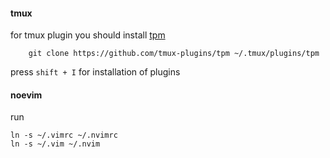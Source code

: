 #### tmux
for tmux plugin you should install [tpm](https://github.com/tmux-plugins/tpm)
```
    git clone https://github.com/tmux-plugins/tpm ~/.tmux/plugins/tpm
```
press `shift + I` for installation of plugins

#### noevim 
run 
```
ln -s ~/.vimrc ~/.nvimrc
ln -s ~/.vim ~/.nvim
```

